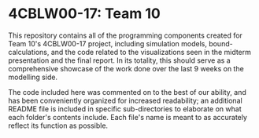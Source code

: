 # 4CBLW00-17: Team 10 
This repository contains all of the programming components created for Team 10's 4CBLW00-17 project, including simulation models, bound-calculations, and the code related to the visualizations seen in the midterm presentation and the final report. In its totality, this should serve as a comprehensive showcase of the work done over the last 9 weeks on the modelling side.

The code included here was commented on to the best of our ability, and has been conveniently organized for increased readability; an additional README file is included in specific sub-directories to elaborate on what each folder's contents include. Each file's name is meant to as accurately reflect its function as possible.